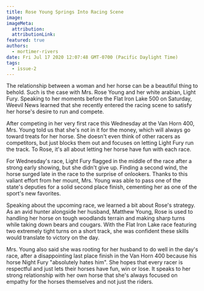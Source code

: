 ```yaml
---
title: Rose Young Springs Into Racing Scene
image:
imageMeta:
  attribution:
  attributionLink:
featured: true
authors: 
  - mortimer-rivers
date: Fri Jul 17 2020 12:07:48 GMT-0700 (Pacific Daylight Time)
tags:
  - issue-2
---
```


The relationship between a woman and her horse can be a beautiful thing to behold. 
Such is the case with Mrs. Rose Young and her white arabian, Light Fury. Speaking 
to her moments before the Flat Iron Lake 500 on Saturday, Weevil News learned that 
she recently entered the racing scene to satisfy her horse's desire to run and compete.

After competing in her very first race this Wednesday at the Van Horn 400, Mrs. Young 
told us that she's not in it for the money, which will always go toward treats for 
her horse. She doesn't even think of other racers as competitors,  but just blocks 
them out and focuses on letting Light Fury run the track. To Rose, it's all about 
letting her horse have fun with each race.

For Wednesday's race, Light Fury flagged in the middle of the race after a strong early 
showing, but she didn't give up. Finding a second wind, the horse surged late in the race 
to the surprise of onlookers. Thanks to this valiant effort from her mount, Mrs. Young 
was able to pass one of the state's deputies for a solid second place finish, cementing 
her as one of the sport's new favorites.

Speaking about the upcoming race, we learned a bit about Rose's strategy. As an avid 
hunter alongside her husband, Matthew Young, Rose is used to handling her horse on 
tough woodlands terrain and making sharp turns while taking down bears and cougars. 
With the Flat Iron Lake race featuring two extremely tight turns on a short track, 
she was confident these skills would translate to victory on the day.

Mrs. Young also said she was rooting for her husband to do well in the day's race, 
after a disappointing last place finish in the Van Horn 400 because his horse Night Fury 
"absolutely hates him". She hopes that every racer is respectful and just lets their horses 
have fun, win or lose. It speaks to her strong relationship with her own horse that 
she's always focused on empathy for the horses themselves and not just the riders.


